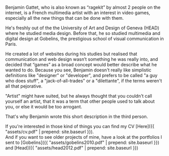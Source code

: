 Benjamin Gattet, who is also known as “ragekit” by almost 2 people on the internet, is a French multimedia artist with an interest in video games, especially all the new things that can be done with them.

He's freshly out of the the University of Art and Design of Geneva (HEAD) where he studied media design. Before that, he so studied multimedia and digital design at Gobelins, the prestigious school of visual communication in Paris.

He created a lot of websites during his studies but realised that communication and web design wasn’t something he was really into, and decided that “games” as a broad concept would better describe what he wanted to do. Because you see, Benjamin doesn't really like simplistic definitions like "designer" or "developer", and prefers to be called "a guy who does stuff", a "jack-of-all-trades" or a "dilettante", if the terms weren't all that pejorative.

"Artist" might have suited, but he always thought that you couldn't call yourself an artist, that it was a term that other people used to talk about you, or else it would be too arrogant.

That's why Benjamin wrote this short description in the third person.

If you're interested in those kind of things you can find my CV [Here]({{ "assets/cv.pdf" | prepend: site.baseurl }}).   
And if you want to see older projects of mine, have a look at the portfolios I sent to [Gobelins]({{ "assets/gobelins2010.pdf" | prepend: site.baseurl }}) and [Head]({{ "assets/head2012.pdf" | prepend: site.baseurl }})
